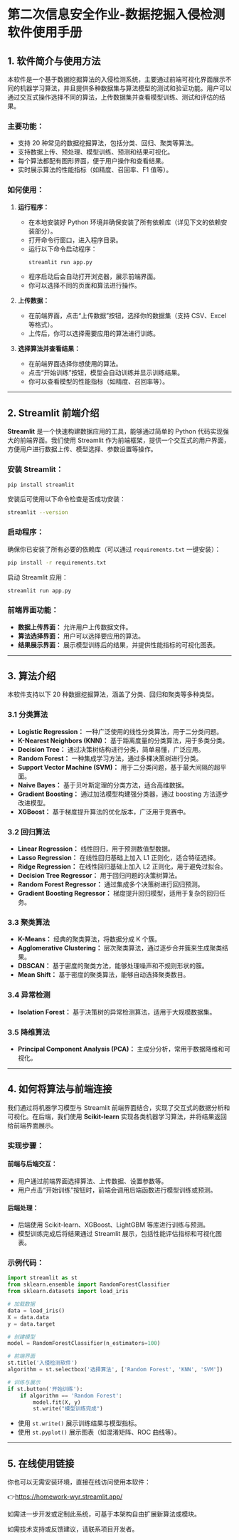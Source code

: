 # 第二次信息安全作业-数据挖掘入侵检测软件使用手册

## 1. 软件简介与使用方法

本软件是一个基于数据挖掘算法的入侵检测系统，主要通过前端可视化界面展示不同的机器学习算法，并且提供多种数据集与算法模型的测试和验证功能。用户可以通过交互式操作选择不同的算法，上传数据集并查看模型训练、测试和评估的结果。

### 主要功能：

- 支持 20 种常见的数据挖掘算法，包括分类、回归、聚类等算法。
- 支持数据上传、预处理、模型训练、预测和结果可视化。
- 每个算法都配有图形界面，便于用户操作和查看结果。
- 实时展示算法的性能指标（如精度、召回率、F1 值等）。

### 如何使用：

1. **运行程序：**

   - 在本地安装好 Python 环境并确保安装了所有依赖库（详见下文的依赖安装部分）。
   - 打开命令行窗口，进入程序目录。
   - 运行以下命令启动程序：
     ```bash
     streamlit run app.py
     ```
   - 程序启动后会自动打开浏览器，展示前端界面。
   - 你可以选择不同的页面和算法进行操作。

2. **上传数据：**

   - 在前端界面，点击“上传数据”按钮，选择你的数据集（支持 CSV、Excel 等格式）。
   - 上传后，你可以选择需要应用的算法进行训练。

3. **选择算法并查看结果：**

   - 在前端界面选择你想使用的算法。
   - 点击“开始训练”按钮，模型会自动训练并显示训练结果。
   - 你可以查看模型的性能指标（如精度、召回率等）。

---

## 2. Streamlit 前端介绍

**Streamlit** 是一个快速构建数据应用的工具，能够通过简单的 Python 代码实现强大的前端界面。我们使用 Streamlit 作为前端框架，提供一个交互式的用户界面，方便用户进行数据上传、模型选择、参数设置等操作。

### 安装 Streamlit：

```bash
pip install streamlit
```

安装后可使用以下命令检查是否成功安装：

```bash
streamlit --version
```

### 启动程序：

确保你已安装了所有必要的依赖库（可以通过 `requirements.txt` 一键安装）：

```bash
pip install -r requirements.txt
```

启动 Streamlit 应用：

```bash
streamlit run app.py
```

### 前端界面功能：

- **数据上传界面：** 允许用户上传数据文件。
- **算法选择界面：** 用户可以选择要应用的算法。
- **结果展示界面：** 展示模型训练后的结果，并提供性能指标的可视化图表。

---

## 3. 算法介绍

本软件支持以下 20 种数据挖掘算法，涵盖了分类、回归和聚类等多种类型。

### 3.1 分类算法

- **Logistic Regression：** 一种广泛使用的线性分类算法，用于二分类问题。
- **K-Nearest Neighbors (KNN)：** 基于距离度量的分类算法，用于多类分类。
- **Decision Tree：** 通过决策树结构进行分类，简单易懂，广泛应用。
- **Random Forest：** 一种集成学习方法，通过多棵决策树进行分类。
- **Support Vector Machine (SVM)：** 用于二分类问题，基于最大间隔的超平面。
- **Naive Bayes：** 基于贝叶斯定理的分类方法，适合高维数据。
- **Gradient Boosting：** 通过加法模型构建强分类器，通过 boosting 方法逐步改进模型。
- **XGBoost：** 基于梯度提升算法的优化版本，广泛用于竞赛中。

### 3.2 回归算法

- **Linear Regression：** 线性回归，用于预测数值型数据。
- **Lasso Regression：** 在线性回归基础上加入 L1 正则化，适合特征选择。
- **Ridge Regression：** 在线性回归基础上加入 L2 正则化，用于避免过拟合。
- **Decision Tree Regressor：** 用于回归问题的决策树算法。
- **Random Forest Regressor：** 通过集成多个决策树进行回归预测。
- **Gradient Boosting Regressor：** 梯度提升回归模型，适用于复杂的回归任务。

### 3.3 聚类算法

- **K-Means：** 经典的聚类算法，将数据分成 K 个簇。
- **Agglomerative Clustering：** 层次聚类算法，通过逐步合并簇来生成聚类结果。
- **DBSCAN：** 基于密度的聚类方法，能够处理噪声和不规则形状的簇。
- **Mean Shift：** 基于密度的聚类算法，能够自动选择聚类数目。

### 3.4 异常检测

- **Isolation Forest：** 基于决策树的异常检测算法，适用于大规模数据集。

### 3.5 降维算法

- **Principal Component Analysis (PCA)：** 主成分分析，常用于数据降维和可视化。

---

## 4. 如何将算法与前端连接

我们通过将机器学习模型与 Streamlit 前端界面结合，实现了交互式的数据分析和可视化。在后端，我们使用 **Scikit-learn** 实现各类机器学习算法，并将结果返回给前端界面展示。

### 实现步骤：

#### 前端与后端交互：

- 用户通过前端界面选择算法、上传数据、设置参数等。
- 用户点击“开始训练”按钮时，前端会调用后端函数进行模型训练或预测。

#### 后端处理：

- 后端使用 Scikit-learn、XGBoost、LightGBM 等库进行训练与预测。
- 模型训练完成后将结果通过 Streamlit 展示，包括性能评估指标和可视化图表。

### 示例代码：

```python
import streamlit as st
from sklearn.ensemble import RandomForestClassifier
from sklearn.datasets import load_iris

# 加载数据
data = load_iris()
X = data.data
y = data.target

# 创建模型
model = RandomForestClassifier(n_estimators=100)

# 前端界面
st.title('入侵检测软件')
algorithm = st.selectbox('选择算法', ['Random Forest', 'KNN', 'SVM'])

# 训练与展示
if st.button('开始训练'):
    if algorithm == 'Random Forest':
        model.fit(X, y)
        st.write("模型训练完成")
```

- 使用 `st.write()` 展示训练结果与模型指标。
- 使用 `st.pyplot()` 展示图表（如混淆矩阵、ROC 曲线等）。

---

## 5. 在线使用链接

你也可以无需安装环境，直接在线访问使用本软件：

👉https://homework-wyr.streamlit.app/

如需进一步开发或定制此系统，可基于本架构自由扩展新算法或模块。

如需技术支持或反馈建议，请联系项目开发者。
